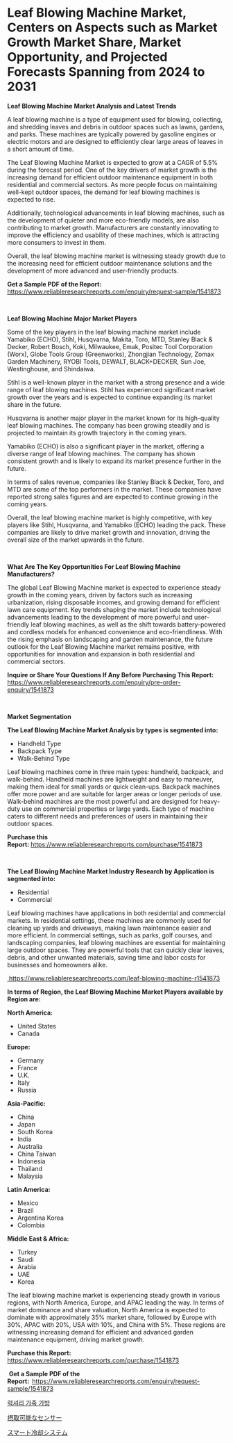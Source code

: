 <p><h1>Leaf Blowing Machine Market, Centers on Aspects such as Market Growth Market Share, Market Opportunity, and Projected Forecasts Spanning from 2024 to 2031</h1></p><p><strong>Leaf Blowing Machine Market Analysis and Latest Trends</strong></p>
<p><p>A leaf blowing machine is a type of equipment used for blowing, collecting, and shredding leaves and debris in outdoor spaces such as lawns, gardens, and parks. These machines are typically powered by gasoline engines or electric motors and are designed to efficiently clear large areas of leaves in a short amount of time.</p><p>The Leaf Blowing Machine Market is expected to grow at a CAGR of 5.5% during the forecast period. One of the key drivers of market growth is the increasing demand for efficient outdoor maintenance equipment in both residential and commercial sectors. As more people focus on maintaining well-kept outdoor spaces, the demand for leaf blowing machines is expected to rise.</p><p>Additionally, technological advancements in leaf blowing machines, such as the development of quieter and more eco-friendly models, are also contributing to market growth. Manufacturers are constantly innovating to improve the efficiency and usability of these machines, which is attracting more consumers to invest in them.</p><p>Overall, the leaf blowing machine market is witnessing steady growth due to the increasing need for efficient outdoor maintenance solutions and the development of more advanced and user-friendly products.</p></p>
<p><strong>Get a Sample PDF of the Report:&nbsp;</strong> <a href="https://www.reliableresearchreports.com/enquiry/request-sample/1541873">https://www.reliableresearchreports.com/enquiry/request-sample/1541873</a></p>
<p>&nbsp;</p>
<p><strong>Leaf Blowing Machine Major Market Players</strong></p>
<p><p>Some of the key players in the leaf blowing machine market include Yamabiko (ECHO), Stihl, Husqvarna, Makita, Toro, MTD, Stanley Black & Decker, Robert Bosch, Koki, Milwaukee, Emak, Positec Tool Corporation (Worx), Globe Tools Group (Greenworks), Zhongjian Technology, Zomax Garden Machinery, RYOBI Tools, DEWALT, BLACK+DECKER, Sun Joe, Westinghouse, and Shindaiwa.</p><p>Stihl is a well-known player in the market with a strong presence and a wide range of leaf blowing machines. Stihl has experienced significant market growth over the years and is expected to continue expanding its market share in the future.</p><p>Husqvarna is another major player in the market known for its high-quality leaf blowing machines. The company has been growing steadily and is projected to maintain its growth trajectory in the coming years.</p><p>Yamabiko (ECHO) is also a significant player in the market, offering a diverse range of leaf blowing machines. The company has shown consistent growth and is likely to expand its market presence further in the future.</p><p>In terms of sales revenue, companies like Stanley Black & Decker, Toro, and MTD are some of the top performers in the market. These companies have reported strong sales figures and are expected to continue growing in the coming years.</p><p>Overall, the leaf blowing machine market is highly competitive, with key players like Stihl, Husqvarna, and Yamabiko (ECHO) leading the pack. These companies are likely to drive market growth and innovation, driving the overall size of the market upwards in the future.</p></p>
<p>&nbsp;</p>
<p><strong>What Are The Key Opportunities For Leaf Blowing Machine Manufacturers?</strong></p>
<p><p>The global Leaf Blowing Machine market is expected to experience steady growth in the coming years, driven by factors such as increasing urbanization, rising disposable incomes, and growing demand for efficient lawn care equipment. Key trends shaping the market include technological advancements leading to the development of more powerful and user-friendly leaf blowing machines, as well as the shift towards battery-powered and cordless models for enhanced convenience and eco-friendliness. With the rising emphasis on landscaping and garden maintenance, the future outlook for the Leaf Blowing Machine market remains positive, with opportunities for innovation and expansion in both residential and commercial sectors.</p></p>
<p><strong>Inquire or Share Your Questions If Any Before Purchasing This Report:</strong> <a href="https://www.reliableresearchreports.com/enquiry/pre-order-enquiry/1541873">https://www.reliableresearchreports.com/enquiry/pre-order-enquiry/1541873</a></p>
<p>&nbsp;</p>
<p><strong>Market Segmentation</strong></p>
<p><strong>The Leaf Blowing Machine Market Analysis by types is segmented into:</strong></p>
<p><ul><li>Handheld Type</li><li>Backpack Type</li><li>Walk-Behind Type</li></ul></p>
<p><p>Leaf blowing machines come in three main types: handheld, backpack, and walk-behind. Handheld machines are lightweight and easy to maneuver, making them ideal for small yards or quick clean-ups. Backpack machines offer more power and are suitable for larger areas or longer periods of use. Walk-behind machines are the most powerful and are designed for heavy-duty use on commercial properties or large yards. Each type of machine caters to different needs and preferences of users in maintaining their outdoor spaces.</p></p>
<p><strong>Purchase this Report:&nbsp;</strong><a href="https://www.reliableresearchreports.com/purchase/1541873">https://www.reliableresearchreports.com/purchase/1541873</a></p>
<p>&nbsp;</p>
<p><strong>The Leaf Blowing Machine Market Industry Research by Application is segmented into:</strong></p>
<p><ul><li>Residential</li><li>Commercial</li></ul></p>
<p><p>Leaf blowing machines have applications in both residential and commercial markets. In residential settings, these machines are commonly used for cleaning up yards and driveways, making lawn maintenance easier and more efficient. In commercial settings, such as parks, golf courses, and landscaping companies, leaf blowing machines are essential for maintaining large outdoor spaces. They are powerful tools that can quickly clear leaves, debris, and other unwanted materials, saving time and labor costs for businesses and homeowners alike.</p></p>
<p><a href="https://www.reliableresearchreports.com/leaf-blowing-machine-r1541873">&nbsp;https://www.reliableresearchreports.com/leaf-blowing-machine-r1541873</a></p>
<p><strong>In terms of Region, the Leaf Blowing Machine Market Players available by Region are:</strong></p>
<p>
    <p> <strong> North America: </strong>
        <ul>
            <li>United States</li>
            <li>Canada</li>
        </ul>
        </p> 
    <p> <strong> Europe: </strong>
        <ul>
            <li>Germany</li>
            <li>France</li>
            <li>U.K.</li>
            <li>Italy</li>
            <li>Russia</li>
        </ul>
        </p> 
    <p> <strong> Asia-Pacific: </strong>
        <ul>
            <li>China</li>
            <li>Japan</li>
            <li>South Korea</li>
            <li>India</li>
            <li>Australia</li>
            <li>China Taiwan</li>
            <li>Indonesia</li>
            <li>Thailand</li>
            <li>Malaysia</li>
        </ul>
        </p> 
    <p> <strong> Latin America: </strong>
        <ul>
            <li>Mexico</li>
            <li>Brazil</li>
            <li>Argentina Korea</li>
            <li>Colombia</li>
        </ul>
        </p> 
    <p> <strong> Middle East & Africa: </strong>
        <ul>
            <li>Turkey</li>
            <li>Saudi</li>
            <li>Arabia</li>
            <li>UAE</li>
            <li>Korea</li>
        </ul>
    </p>
    </p>
<p><p>The leaf blowing machine market is experiencing steady growth in various regions, with North America, Europe, and APAC leading the way. In terms of market dominance and share valuation, North America is expected to dominate with approximately 35% market share, followed by Europe with 30%, APAC with 20%, USA with 10%, and China with 5%. These regions are witnessing increasing demand for efficient and advanced garden maintenance equipment, driving market growth.</p></p>
<p><strong>Purchase this Report: </strong><a href="https://www.reliableresearchreports.com/purchase/1541873">https://www.reliableresearchreports.com/purchase/1541873</a></p>
<p>&nbsp;<strong>Get a Sample PDF of the Report:&nbsp;&nbsp;</strong><a href="https://www.reliableresearchreports.com/enquiry/request-sample/1541873">https://www.reliableresearchreports.com/enquiry/request-sample/1541873</a></p>
<p><strong></strong></p>
<p><p><a href="https://medium.com/@heatherelasquez5675/%EA%B3%A0%EA%B8%89-%EA%B0%80%EC%A3%BD-%EA%B0%80%EB%B0%A9-%EC%8B%9C%EC%9E%A5-%EB%B6%84%EC%84%9D-%EA%B8%80%EB%A1%9C%EB%B2%8C-%EC%82%B0%EC%97%85-%EC%A0%84%EB%A7%9D%EA%B3%BC-%EC%98%88%EC%B8%A1-2024%EB%85%84%EB%B6%80%ED%84%B0-2031%EB%85%84%EA%B9%8C%EC%A7%80-1310f0a93a0f">럭셔리 가죽 가방</a></p><p><a href="https://medium.com/@thomasbaker655/%E9%A3%B2%E3%81%BF%E8%BE%BC%E3%81%BF%E5%8F%AF%E8%83%BD%E3%81%AA%E3%82%BB%E3%83%B3%E3%82%B5%E3%83%BC%E5%B8%82%E5%A0%B4%E3%81%AE%E5%B1%95%E6%9C%9B-%E6%A5%AD%E7%95%8C%E6%A6%82%E8%A6%81%E3%81%A8%E4%BA%88%E6%B8%AC-2024%E5%B9%B4%E3%81%8B%E3%82%892031%E5%B9%B4-0b180a2ee1cd">摂取可能なセンサー</a></p><p><a href="https://medium.com/@amandasantosxavier51/%E3%82%B9%E3%83%9E%E3%83%BC%E3%83%88%E5%86%B7%E5%8D%B4%E3%82%B7%E3%82%B9%E3%83%86%E3%83%A0%E5%B8%82%E5%A0%B4%E3%81%AE%E3%83%88%E3%83%AC%E3%83%B3%E3%83%89%E3%81%A8%E5%B8%82%E5%A0%B4%E5%88%86%E6%9E%90%E3%81%AF-2024%E5%B9%B4%E3%81%8B%E3%82%892031%E5%B9%B4%E3%81%BE%E3%81%A7%E3%81%AE%E6%9C%9F%E9%96%93%E3%81%AB%E4%BA%88%E6%B8%AC%E3%81%95%E3%82%8C%E3%81%A6%E3%81%84%E3%81%BE%E3%81%99-df40a01ea783">スマート冷却システム</a></p></p>
